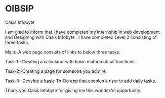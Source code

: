 # OIBSIP
Oasis Infobyte

I am glad to inform that I have completed my internship in web development and Designing with Oasis Infobyte .
I have completed Level 2 consisting of three tasks.

Main:-A web page consists of links to below three tasks.

Task-1:-Creating a calculator with basic mathematical functions.

Task-2:-Creating a page for someone you admire.

Task-3:-Develop a basic To-Do app that enables a user to add daily tasks.

Thank you Oasis Infobyte  for giving me this wonderful opportunity.
